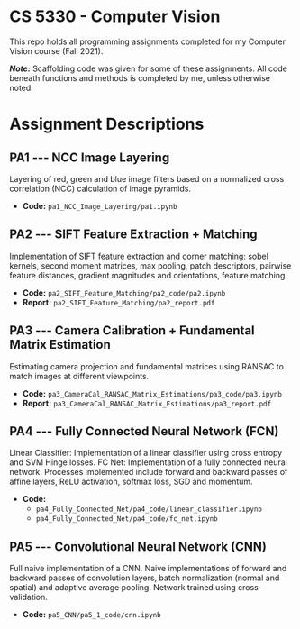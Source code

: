 # CS 5330 - Computer Vision
This repo holds all programming assignments completed for my Computer Vision course (Fall 2021).

***Note:*** Scaffolding code was given for some of these assignments. All code beneath functions and methods is completed by me, unless otherwise noted.

# Assignment Descriptions

## PA1 --- NCC Image Layering
Layering of red, green and blue image filters based on a normalized cross correlation (NCC) calculation of image pyramids.
- **Code:** `pa1_NCC_Image_Layering/pa1.ipynb`

## PA2 --- SIFT Feature Extraction + Matching
Implementation of SIFT feature extraction and corner matching: sobel kernels, second moment matrices, max pooling, patch descriptors, pairwise feature distances, gradient magnitudes and orientations, feature matching.
- **Code:** `pa2_SIFT_Feature_Matching/pa2_code/pa2.ipynb`
- **Report:** `pa2_SIFT_Feature_Matching/pa2_report.pdf`

## PA3 --- Camera Calibration + Fundamental Matrix Estimation
Estimating camera projection and fundamental matrices using RANSAC to match images at different viewpoints.
- **Code:** `pa3_CameraCal_RANSAC_Matrix_Estimations/pa3_code/pa3.ipynb`
- **Report:** `pa3_CameraCal_RANSAC_Matrix_Estimations/pa3_report.pdf`

## PA4 --- Fully Connected Neural Network (FCN)
Linear Classifier: Implementation of a linear classifier using cross entropy and SVM Hinge losses.
FC Net: Implementation of a fully connected neural network. Processes implemented include forward and backward passes of affine layers, ReLU activation, softmax loss, SGD and momentum.
- **Code:** 
	- `pa4_Fully_Connected_Net/pa4_code/linear_classifier.ipynb`
	- `pa4_Fully_Connected_Net/pa4_code/fc_net.ipynb`

## PA5 --- Convolutional Neural Network (CNN)
Full naive implementation of a CNN. Naive implementations of forward and backward passes of convolution layers, batch normalization (normal and spatial) and adaptive average pooling. Network trained using cross-validation.
- **Code:** `pa5_CNN/pa5_1_code/cnn.ipynb`
